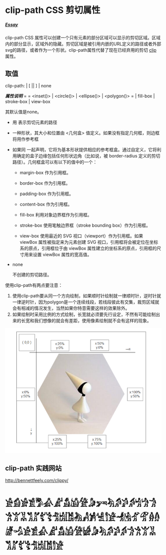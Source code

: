 # clip-path CSS 剪切属性

##### [Essay](https://dixinl.github.io/Essay/)

clip-path CSS 属性可以创建一个只有元素的部分区域可以显示的剪切区域。区域内的部分显示，区域外的隐藏。剪切区域是被引用内嵌的URL定义的路径或者外部svg的路径，或者作为一个形状。clip-path属性代替了现在已经弃用的剪切 [clip](https://developer.mozilla.org/en-US/docs/Web/CSS/clip) 属性。

## 取值

clip-path: <clip-source> | [ <basic-shape> || <geometry-box> ] | none

***属性说明***
<clip-source> = <url>
<basic-shape> = <inset()> | <circle()> | <ellipse()> | <polygon()>
<geometry-box> = <shape-box> | fill-box | stroke-box | view-box

其默认值是none。

- <clip-source>

  用 <url> 表示剪切元素的路径

- <basic-shape>

  一种形状，其大小和位置由 <几何盒> 值定义。如果没有指定几何框，则边框将用作参考框

- <geometry-box>

  如果同 <basic-shape> 一起声明，它将为基本形状提供相应的参考框盒。通过自定义，它将利用确定的盒子边缘包括任何形状边角（比如说，被 border-radius 定义的剪切路径）。几何框盒可以有以下的值中的一个：

  - margin-box 作为引用框。

  - border-box 作为引用框。
  - padding-box 作为引用框。
  - content-box 作为引用框。
  - fill-box 利用对象边界框作为引用框。
  - stroke-box 使用笔触边界框（stroke bounding box）作为引用框。
  - view-box 使用最近的 SVG 视口（viewport）作为引用框。如果 viewBox 属性被指定来为元素创建 SVG 视口，引用框将会被定位在坐标系的原点，引用框位于由 viewBox 属性建立的坐标系的原点，引用框的尺寸用来设置 viewBox 属性的宽高值。

- none

  不创建的剪切路径。

使用clip-path有两点要注意：

1. 使用clip-path要从同一个方向绘制，如果顺时针绘制就一律顺时针，逆时针就一律逆时针，因为polygon是一个连续线段，若线段彼此有交集，裁剪区域就会有相减的情况发生，当然如果你特意需要这样的效果除外。
2. 如果绘制时采用比例的方式绘制，长宽就必须要先行设定，不然有可能绘制出来的长宽和我们想像的就会有差距，使用像素绘制就不会有这样的现象。

![894563958-57d3e2cf3429c_articlex](images/894563958-57d3e2cf3429c_articlex.png)

## clip-path 实践网站

http://bennettfeely.com/clippy/

# 𓀀𓀁𓀂𓀃𓀄𓀉𓀊𓀋𓀌𓀍𓀏𓀒𓀓𓀔𓀕𓀖𓀜𓀝𓀞𓀟𓀠𓀡𓀢𓀣𓀤𓀥𓀦𓀧𓀨𓀩𓀻𓀼𓀽𓀾𓁁𓁂𓁃𓁄𓁅𓁆𓁇𓁈𓁉𓀀𓀃𓀉𓀊𓀋𓀌𓀍𓀎𓀏𓀓𓀔𓀕𓀖𓀞𓀟𓀠𓀡𓀢𓀣𓀤𓀥𓀦𓀧𓀨𓀾𓁁